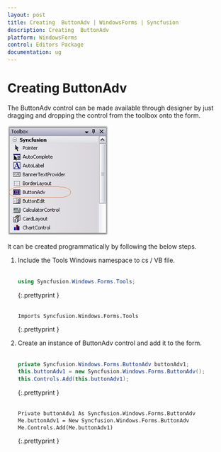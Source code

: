 ```yaml
---
layout: post
title: Creating  ButtonAdv | WindowsForms | Syncfusion
description: Creating  ButtonAdv
platform: WindowsForms
control: Editors Package
documentation: ug
---
```



# Creating  ButtonAdv


The ButtonAdv control can be made available through designer by just dragging and dropping the control from the toolbox onto the form. 

![](Overview_images/Overview_img111.jpeg)



It can be created programmatically by following the below steps.

1. Include the Tools Windows namespace to cs / VB file.
   
   ~~~ cs
   
   using Syncfusion.Windows.Forms.Tools;
   
   ~~~
   {:.prettyprint }
   
   ~~~ vbnet
   
   Imports Syncfusion.Windows.Forms.Tools
   
   ~~~
   {:.prettyprint }


2. Create an instance of ButtonAdv control and add it to the form.
   
   ~~~ cs
   
   private Syncfusion.Windows.Forms.ButtonAdv buttonAdv1;
   this.buttonAdv1 = new Syncfusion.Windows.Forms.ButtonAdv();
   this.Controls.Add(this.buttonAdv1);
   
   ~~~
   {:.prettyprint }

   ~~~ vbnet
   
   Private buttonAdv1 As Syncfusion.Windows.Forms.ButtonAdv
   Me.buttonAdv1 = New Syncfusion.Windows.Forms.ButtonAdv 
   Me.Controls.Add(Me.buttonAdv1)
   
   ~~~
   {:.prettyprint }


